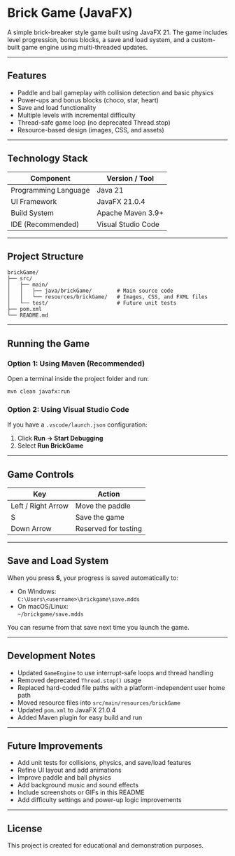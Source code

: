# Brick Game (JavaFX)

A simple brick-breaker style game built using JavaFX 21. The game includes level progression, bonus blocks, a save and load system, and a custom-built game engine using multi-threaded updates.

---

## Features

- Paddle and ball gameplay with collision detection and basic physics  
- Power-ups and bonus blocks (choco, star, heart)  
- Save and load functionality  
- Multiple levels with incremental difficulty  
- Thread-safe game loop (no deprecated Thread.stop)  
- Resource-based design (images, CSS, and assets)  

---

## Technology Stack

| Component | Version / Tool |
|------------|----------------|
| Programming Language | Java 21 |
| UI Framework | JavaFX 21.0.4 |
| Build System | Apache Maven 3.9+ |
| IDE (Recommended) | Visual Studio Code |

---

## Project Structure

```
brickGame/
├── src/
│   ├── main/
│   │   ├── java/brickGame/        # Main source code
│   │   └── resources/brickGame/   # Images, CSS, and FXML files
│   └── test/                      # Future unit tests
├── pom.xml
└── README.md
```

---

## Running the Game

### Option 1: Using Maven (Recommended)
Open a terminal inside the project folder and run:
```bash
mvn clean javafx:run
```

### Option 2: Using Visual Studio Code
If you have a `.vscode/launch.json` configuration:
1. Click **Run → Start Debugging**
2. Select **Run BrickGame**

---

## Game Controls

| Key | Action |
|-----|---------|
| Left / Right Arrow | Move the paddle |
| S | Save the game |
| Down Arrow | Reserved for testing |

---

## Save and Load System

When you press **S**, your progress is saved automatically to:

- On Windows:  
  `C:\Users\<username>\brickgame\save.mdds`
- On macOS/Linux:  
  `~/brickgame/save.mdds`

You can resume from that save next time you launch the game.

---

## Development Notes

- Updated `GameEngine` to use interrupt-safe loops and thread handling  
- Removed deprecated `Thread.stop()` usage  
- Replaced hard-coded file paths with a platform-independent user home path  
- Moved resource files into `src/main/resources/brickGame`  
- Updated `pom.xml` to JavaFX 21.0.4  
- Added Maven plugin for easy build and run  

---

## Future Improvements

- Add unit tests for collisions, physics, and save/load features  
- Refine UI layout and add animations  
- Improve paddle and ball physics  
- Add background music and sound effects  
- Include screenshots or GIFs in this README  
- Add difficulty settings and power-up logic improvements  

---

## License

This project is created for educational and demonstration purposes.
